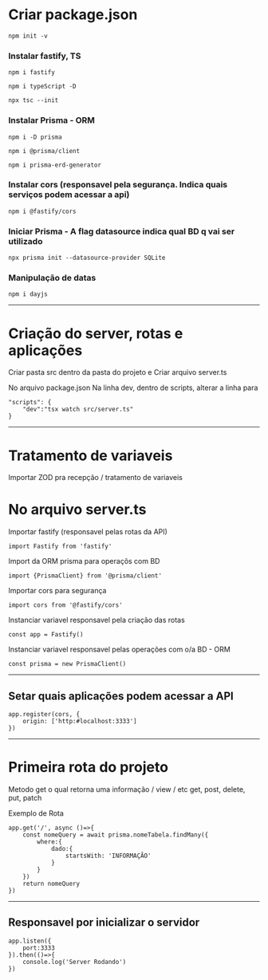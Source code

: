 # Criar package.json

	npm init -v	

### Instalar fastify, TS

	npm i fastify

	npm i typeScript -D

	npx tsc --init

### Instalar Prisma - ORM

	npm i -D prisma

	npm i @prisma/client

	npm i prisma-erd-generator


### Instalar cors (responsavel pela segurança. Indica quais serviços podem acessar a api)

	npm i @fastify/cors

### Iniciar Prisma - A flag datasource indica qual BD q vai ser utilizado

	npx prisma init --datasource-provider SQLite

### Manipulação de datas

	npm i dayjs

* * *

# Criação do server, rotas e aplicações

Criar pasta src dentro da pasta do projeto e Criar arquivo server.ts


No arquivo package.json
Na linha dev, dentro de scripts, alterar a linha para

	"scripts": {
		"dev":"tsx watch src/server.ts"
	}

* * *
# Tratamento de variaveis 

Importar ZOD pra recepção / tratamento de variaveis

# No arquivo server.ts
Importar fastify (responsavel pelas rotas da API)

	import Fastify from 'fastify'

Import da ORM prisma para operaçõs com BD

	import {PrismaClient} from '@prisma/client'

Importar cors para segurança

	import cors from '@fastify/cors'


Instanciar variavel responsavel pela criação das rotas

	const app = Fastify()

Instanciar variavel responsavel pelas operações com o/a BD - ORM

	const prisma = new PrismaClient()

* * *

## Setar quais aplicações podem acessar a API

	app.register(cors, {
		origin: ['http:#localhost:3333']
	})


* * *

# Primeira rota do projeto 
Metodo get o qual retorna uma informação / view / etc
get, post, delete, put, patch

Exemplo de Rota

	app.get('/', async ()=>{
		const nomeQuery = await prisma.nomeTabela.findMany({
			where:{
				dado:{
					startsWith: 'INFORMAÇÃO'
				}
			}
		})
		return nomeQuery
	})

* * *

## Responsavel por inicializar o servidor

	app.listen({
		port:3333
	}).then(()=>{
		console.log('Server Rodando')
	})

